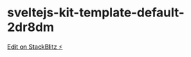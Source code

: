 # sveltejs-kit-template-default-2dr8dm

[Edit on StackBlitz ⚡️](https://stackblitz.com/edit/sveltejs-kit-template-default-2dr8dm)
